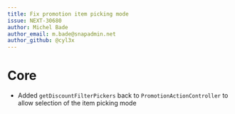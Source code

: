 ```yaml
---
title: Fix promotion item picking mode
issue: NEXT-30680
author: Michel Bade
author_email: m.bade@snapadmin.net
author_github: @cyl3x
---
```

# Core
* Added `getDiscountFilterPickers` back to `PromotionActionController` to allow selection of the item picking mode
